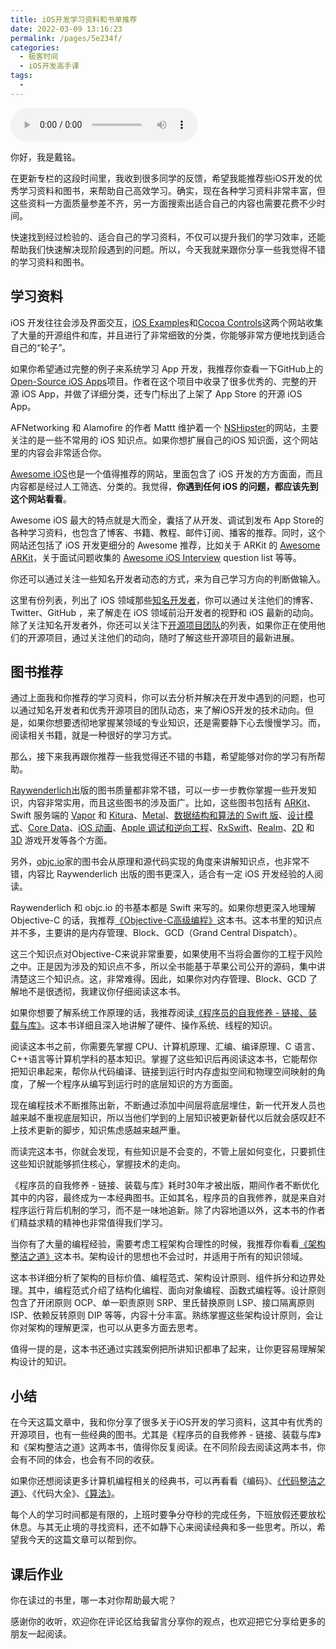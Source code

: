 ```yaml
---
title: iOS开发学习资料和书单推荐
date: 2022-03-09 13:16:23
permalink: /pages/5e234f/
categories:
  - 极客时间
  - iOS开发高手课
tags:
  - 
---
```

<audio title="31.iOS开发学习资料和书单推荐" src="https://static001.geekbang.org/resource/audio/66/db/6641c7c9cea716a2f9241e1430a541db.mp3" controls="controls"></audio> 
<p>你好，我是戴铭。</p><p>在更新专栏的这段时间里，我收到很多同学的反馈，希望我能推荐些iOS开发的优秀学习资料和图书，来帮助自己高效学习。确实，现在各种学习资料非常丰富，但这些资料一方面质量参差不齐，另一方面搜索出适合自己的内容也需要花费不少时间。</p><p>快速找到经过检验的、适合自己的学习资料，不仅可以提升我们的学习效率，还能帮助我们快速解决现阶段遇到的问题。所以，今天我就来跟你分享一些我觉得不错的学习资料和图书。</p><h2>学习资料</h2><p>iOS 开发往往会涉及界面交互，<a href="https://iosexample.com/">iOS Examples</a>和<a href="https://www.cocoacontrols.com/">Cocoa Controls</a>这两个网站收集了大量的开源组件和库，并且进行了非常细致的分类，你能够非常方便地找到适合自己的“轮子”。</p><p>如果你希望通过完整的例子来系统学习 App 开发，我推荐你查看一下GitHub上的<a href="https://github.com/dkhamsing/open-source-ios-apps">Open-Source iOS Apps</a>项目。作者在这个项目中收录了很多优秀的、完整的开源 iOS App，并做了详细分类，还专门标出了上架了 App Store 的开源 iOS App。</p><p>AFNetworking 和 Alamofire 的作者 Mattt 维护着一个 <a href="https://nshipster.com/">NSHipster</a>的网站，主要关注的是一些不常用的 iOS 知识点。如果你想扩展自己的iOS 知识面，这个网站里的内容会非常适合你。</p><!-- [[[read_end]]] --><p><a href="https://github.com/vsouza/awesome-ios">Awesome iOS</a>也是一个值得推荐的网站，里面包含了 iOS 开发的方方面面，而且内容都是经过人工筛选、分类的。我觉得，<strong>你遇到任何 iOS 的问题，都应该先到这个网站看看</strong>。</p><p>Awesome iOS 最大的特点就是大而全，囊括了从开发、调试到发布 App Store的各种学习资料，也包含了博客、书籍、教程、邮件订阅、播客的推荐。同时，这个网站还包括了 iOS 开发更细分的 Awesome 推荐，比如关于 ARKit 的 <a href="https://github.com/olucurious/Awesome-ARKit">Awesome ARKit</a>，关于面试问题收集的 <a href="https://github.com/dashvlas/awesome-ios-interview">Awesome iOS Interview</a> question list 等等。</p><p>你还可以通过关注一些知名开发者动态的方式，来为自己学习方向的判断做输入。</p><p>这里有份列表，列出了 iOS 领域那些<a href="https://github.com/ipader/SwiftGuide/blob/master/2019/SwiftDevelopers.md">知名开发者</a>，你可以通过关注他们的博客、Twitter、GitHub ，来了解走在 iOS 领域前沿开发者的视野和 iOS 最新的动向。除了关注知名开发者外，你还可以关注下<a href="https://github.com/ipader/SwiftGuide/blob/master/2019/SwiftDevelopmentTeam.md">开源项目团队</a>的列表，如果你正在使用他们的开源项目，通过关注他们的动向，随时了解这些开源项目的最新进展。</p><h2>图书推荐</h2><p>通过上面我和你推荐的学习资料，你可以去分析并解决在开发中遇到的问题，也可以通过知名开发者和优秀开源项目的团队动态，来了解iOS开发的技术动向。但是，如果你想要透彻地掌握某领域的专业知识，还是需要静下心去慢慢学习。而，阅读相关书籍，就是一种很好的学习方式。</p><p>那么，接下来我再跟你推荐一些我觉得还不错的书籍，希望能够对你的学习有所帮助。</p><p><a href="https://store.raywenderlich.com/">Raywenderlich</a>出版的图书质量都非常不错，可以一步一步教你掌握一些开发知识，内容非常实用，而且这些图书的涉及面广。比如，这些图书包括有 <a href="https://store.raywenderlich.com/products/arkit-by-tutorials">ARKit</a>、Swift 服务端的 <a href="https://store.raywenderlich.com/products/server-side-swift-with-vapor">Vapor</a> 和 <a href="https://store.raywenderlich.com/products/server-side-swift-with-kitura">Kitura</a>、<a href="https://store.raywenderlich.com/products/metal-by-tutorials">Metal</a>、<a href="https://store.raywenderlich.com/products/data-structures-and-algorithms-in-swift">数据结构和算法的 Swift 版</a>、<a href="https://store.raywenderlich.com/products/design-patterns-by-tutorials">设计模式</a>、<a href="https://store.raywenderlich.com/products/core-data-by-tutorials">Core Data</a>、<a href="https://store.raywenderlich.com/products/ios-animations-by-tutorials">iOS 动画</a>、<a href="https://store.raywenderlich.com/products/advanced-apple-debugging-and-reverse-engineering">Apple 调试和逆向工程</a>、<a href="https://store.raywenderlich.com/products/rxswift">RxSwift</a>、<a href="https://store.raywenderlich.com/products/realm-building-modern-swift-apps-with-realm-database">Realm</a>、<a href="https://store.raywenderlich.com/products/2d-apple-games-by-tutorials">2D</a> 和 <a href="https://store.raywenderlich.com/products/3d-apple-games-by-tutorials">3D</a> 游戏开发等各个方面。</p><p>另外，<a href="https://www.objc.io/books/">objc.io</a>家的图书会从原理和源代码实现的角度来讲解知识点，也非常不错，内容比 Raywenderlich 出版的图书更深入，适合有一定 iOS 开发经验的人阅读。</p><p>Raywenderlich 和 objc.io 的书基本都是 Swift 来写的。如果你想更深入地理解 Objective-C 的话，我推荐<a href="time://mall?url=https%3A%2F%2Fh5.youzan.com%2Fv2%2Fgoods%2F2ok8btknjr3e0%3Fstep%3D1">《Objective-C高级编程》</a>这本书。这本书里的知识点并不多，主要讲的是内存管理、Block、GCD（Grand Central Dispatch）。</p><p>这三个知识点对Objective-C来说非常重要，如果使用不当将会置你的工程于风险之中。正是因为涉及的知识点不多，所以全书能基于苹果公司公开的源码，集中讲清楚这三个知识点。这，非常难得。因此，如果你对内存管理、Block、GCD 了解地不是很透彻，我建议你仔细阅读这本书。</p><p>如果你想要了解系统工作原理的话，我推荐阅读<a href="time://mall?url=https%3A%2F%2Fh5.youzan.com%2Fv2%2Fgoods%2F3f42f8o0371ug%3Fstep%3D1">《程序员的自我修养 - 链接、装载与库》</a>。这本书详细且深入地讲解了硬件、操作系统、线程的知识。</p><p>阅读这本书之前，你需要先掌握 CPU、计算机原理、汇编、编译原理、C 语言、C++语言等计算机学科的基本知识。掌握了这些知识后再阅读这本书，它能帮你把知识串起来，帮你从代码编译、链接到运行时内存虚拟空间和物理空间映射的角度，了解一个程序从编写到运行时的底层知识的方方面面。</p><p>现在编程技术不断推陈出新，不断通过添加中间层将底层埋住，新一代开发人员也越来越不重视底层知识，所以当他们学到的上层知识被更新替代以后就会感叹赶不上技术更新的脚步，知识焦虑感越来越严重。</p><p>而读完这本书，你就会发现，有些知识是不会变的，不管上层如何变化，只要抓住这些知识就能够抓住核心，掌握技术的走向。</p><p>《程序员的自我修养 - 链接、装载与库》耗时30年才被出版，期间作者不断优化其中的内容，最终成为一本经典图书。正如其名，程序员的自我修养，就是来自对程序运行背后机制的学习，而不是一味地追新。除了内容地道以外，这本书的作者们精益求精的精神也非常值得我们学习。</p><p>当你有了大量的编程经验，需要考虑工程架构合理性的时候，我推荐你看看<a href="time://mall?url=https%3A%2F%2Fh5.youzan.com%2Fv2%2Fgoods%2F276fjn6r89uuw%3Fstep%3D1">《架构整洁之道》</a>这本书。架构设计的思想也不会过时，并适用于所有的知识领域。</p><p>这本书详细分析了架构的目标价值、编程范式、架构设计原则、组件拆分和边界处理。其中，编程范式介绍了结构化编程、面向对象编程、函数式编程等。设计原则包含了开闭原则 OCP、单一职责原则 SRP、里氏替换原则 LSP、接口隔离原则 ISP、依赖反转原则 DIP 等等，内容十分丰富。熟练掌握这些架构设计原则，会让你对架构的理解更深，也可以从更多方面去思考。</p><p>值得一提的是，这本书还通过实践案例把所讲知识都串了起来，让你更容易理解架构设计的知识。</p><h2>小结</h2><p>在今天这篇文章中，我和你分享了很多关于iOS开发的学习资料，这其中有优秀的开源项目，也有一些经典的图书。尤其是《程序员的自我修养 - 链接、装载与库》和《架构整洁之道》这两本书，值得你反复阅读。在不同阶段去阅读这两本书，你会有不同的体会，也会有不同的收获。</p><p>如果你还想阅读更多计算机编程相关的经典书，可以再看看《编码》、<a href="time://mall?url=https%3A%2F%2Fh5.youzan.com%2Fv2%2Fgoods%2F3691yho9a34oo%3Fstep%3D1">《代码整洁之道》</a>、《代码大全》、<a href="time://mall?url=https%3A%2F%2Fh5.youzan.com%2Fv2%2Fgoods%2F3f1l7krpotnjc%3Fstep%3D1">《算法》</a>。</p><p>每个人的学习时间都是有限的，上班时要争分夺秒的完成任务，下班放假还要放松休息。与其无止境的寻找资料，还不如静下心来阅读经典和多一些思考。所以，希望我今天的这篇文章可以帮到你。</p><h2>课后作业</h2><p>你在读过的书里，哪一本对你帮助最大呢？</p><p>感谢你的收听，欢迎你在评论区给我留言分享你的观点，也欢迎把它分享给更多的朋友一起阅读。</p><p></p>